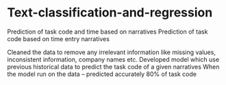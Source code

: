# Text-classification-and-regression
Prediction of task code and time based on narratives
Prediction of task code based on time entry narratives

Cleaned the data to remove any irrelevant information like missing values, inconsistent information, company names etc. 
Developed model which use previous historical data to predict the task code of a given narratives
When the model run on the data – predicted accurately 80% of task code
